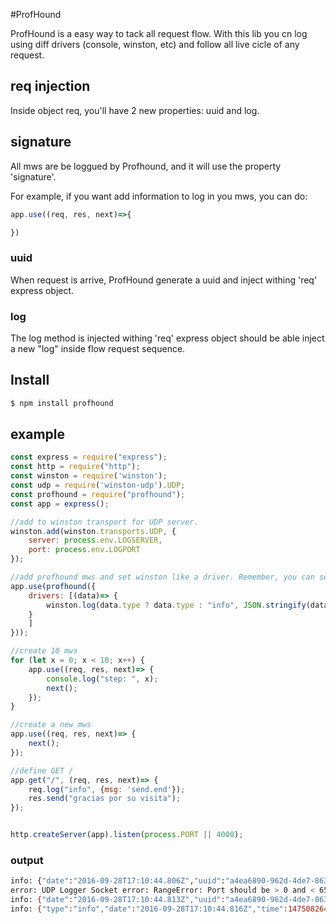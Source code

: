 #ProfHound

ProfHound is a easy way to tack all request flow.
With this lib you cn log using diff drivers (console, winston, etc) and follow all live cicle of any request.

## req injection
Inside object req, you'll have 2 new properties: uuid and log.

## signature
All mws are be loggued by Profhound, and it will use the property 'signature'.

For example, if you want add information to log in you mws, you can do:
```js
app.use((req, res, next)=>{

})
```

### uuid
When request is arrive, ProfHound generate a uuid and inject withing 'req' express object.

### log
The log method is injected withing 'req' express object should be able inject a new "log" inside flow request sequence.

## Install
```bash
$ npm install profhound
```

## example

```js
const express = require("express");
const http = require("http");
const winston = require('winston');
const udp = require('winston-udp').UDP;
const profhound = require("profhound");
const app = express();

//add to winston transport for UDP server.
winston.add(winston.transports.UDP, {
	server: process.env.LOGSERVER,
	port: process.env.LOGPORT
});

//add profhound mws and set winston like a driver. Remember, you can set N drivers.
app.use(profhound({
	drivers: [(data)=> {
		winston.log(data.type ? data.type : "info", JSON.stringify(data));
	}
	]
}));

//create 10 mws
for (let x = 0; x < 10; x++) {
	app.use((req, res, next)=> {
		console.log("step: ", x);
		next();
	});
}

//create a new mws
app.use((req, res, next)=> {
	next();
});

//define GET / 
app.get("/", (req, res, next)=> {
	req.log("info", {msg: 'send.end'});
	res.send("gracias por su visita");
});


http.createServer(app).listen(process.PORT || 4000);
```

### output
```bash
info: {"date":"2016-09-28T17:10:44.806Z","uuid":"a4ea6890-962d-4de7-863e-53ca7bb5eb02","time":1475082644806,"hrtime":[106338,938189592],"query":{},"url":"/","headers":{"host":"localhost:4000","connection":"keep-alive","cache-control":"max-age=0","upgrade-insecure-requests":"1","user-agent":"Mozilla/5.0 (Macintosh; Intel Mac OS X 10_12_0) AppleWebKit/537.36 (KHTML, like Gecko) Chrome/53.0.2785.116 Safari/537.36","accept":"text/html,application/xhtml+xml,application/xml;q=0.9,image/webp,*/*;q=0.8","accept-encoding":"gzip, deflate, sdch","accept-language":"en-US,en;q=0.8,es;q=0.6,pt;q=0.4,it;q=0.2,gl;q=0.2","alexatoolbar-alx_ns_ph":"AlexaToolbar/alx-4.0","if-none-match":"W/\"15-UCFgpEfb3T0D6W5Sr28HBw\""},"type":"info","mtype":"init","ip":"::1"}
error: UDP Logger Socket error: RangeError: Port should be > 0 and < 65536
info: {"date":"2016-09-28T17:10:44.813Z","uuid":"a4ea6890-962d-4de7-863e-53ca7bb5eb02","time":1475082644813,"hrtime":[106338,944888981],"type":"info","mtype":"flow"}
info: {"type":"info","date":"2016-09-28T17:10:44.816Z","time":1475082644816,"hrtime":[106338,948041176],"uuid":"a4ea6890-962d-4de7-863e-53ca7bb5eb02","mtype":"end"}

```
